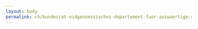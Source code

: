 ```yaml
---
layout: body
permalink: ch/bundesrat-eidgenoessisches-departement-fuer-auswaertige-angelegenheiten-direktion-fuer-entwicklung-und-zusammenarbeit-direktionsbereich-ostzusammenarbeit-kompetenzzentrum-vertraege-und-beschaffungen/
---
```


